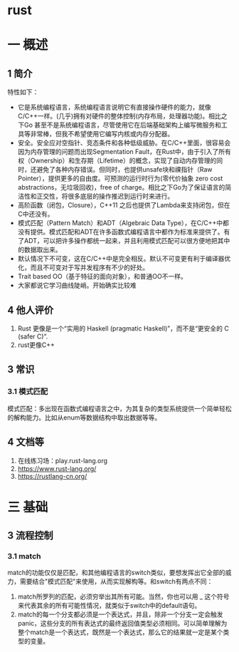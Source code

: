 # rust

# 一 概述
## 1 简介
特性如下：
- 它是系统编程语言，系统编程语言说明它有直接操作硬件的能力，就像C/C++一样。(几乎)拥有对硬件的整体控制(内存布局，处理器功能)。相比之下Go 甚至不是系统编程语言，尽管使用它在后端基础架构上编写微服务和工具等非常棒，但我不希望使用它编写内核或内存分配器。
- 安全。安全应对空指针、竞态条件和各种低级威胁。在C/C++里面，很容易会因为内存管理的问题而出现Segmentation Fault，在Rust中，由于引入了所有权（Ownership）和生存期（Lifetime）的概念，实现了自动内存管理的同时，还避免了各种内存错误。但同时，也提供unsafe块和祼指针（Raw Pointer），提供更多的自由度。可预测的运行时行为(零代价抽象 zero cost abstractions，无垃圾回收)，free of charge。相比之下Go为了保证语言的简洁性和正交性，将很多底层的操作推迟到运行时来进行。
- 高阶函数（闭包，Closure），C++11 之后也提供了Lambda来支持闭包，但在C中还没有。
- 模式匹配（Pattern Match）和ADT（Algebraic Data Type），在C/C++中都没有提供。模式匹配和ADT在许多函数式编程语言中都作为标准来提供了。有了ADT，可以把许多操作都统一起来，并且利用模式匹配可以很方便地把其中的数据取出来。
- 默认情况下不可变，这在C/C++中是完全相反。默认不可变更有利于编译器优化，而且不可变对于写并发程序有不少的好处。
- Trait based OO（基于特征的面向对象），和普通OO不一样。
- 大家都说它学习曲线陡峭。开始确实比较难

## 4 他人评价
1. Rust 更像是一个“实用的 Haskell (pragmatic Haskell)”，而不是“更安全的 C (safer C)”.
2. rust更像C++

## 3 常识

### 3.1 模式匹配
模式匹配：多出现在函数式编程语言之中，为其复杂的类型系统提供一个简单轻松的解构能力。比如从enum等数据结构中取出数据等等。

## 4 文档等
1. 在线练习场：play.rust-lang.org
3. https://www.rust-lang.org/
2. https://rustlang-cn.org/

# 三 基础

## 3 流程控制
### 3.1 match
match的功能仅仅是匹配，和其他编程语言的switch类似，要想发挥出它全部的威力，需要结合"模式匹配"来使用，从而实现解构等。和switch有两点不同：
1. match所罗列的匹配，必须穷举出其所有可能。当然，你也可以用 _ 这个符号来代表其余的所有可能性情况，就类似于switch中的default语句。
2. match的每一个分支都必须是一个表达式，并且，除非一个分支一定会触发panic，这些分支的所有表达式的最终返回值类型必须相同。可以简单理解为整个match是一个表达式，既然是一个表达式，那么它的结果就一定是某个类型的变量。